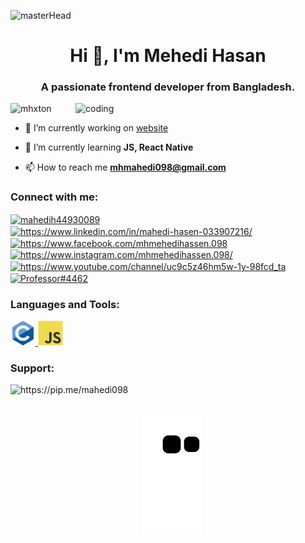 ![masterHead](https://camo.githubusercontent.com/ba9f3bd30647e352a3f5e1e45eb45c6ec7bad6155cd16aaedf4a426738da0ca5/68747470733a2f2f696e646f616e616c79746963612e636f6d2f7374617469632f696d616765732f62616e6e6572722e676966)
<h1 align="center">Hi 👋, I'm Mehedi Hasan</h1>
<h3 align="center">A passionate frontend developer from Bangladesh.</h3>
<img align="right" alt="coding" width="400" src="https://www.lambdatest.com/resources/images/news24.gif">


<p align="left"> <img src="https://komarev.com/ghpvc/?username=mhxton&label=Profile%20views&color=0e75b6&style=flat" alt="mhxton" /> </p>

- 🔭 I’m currently working on [website](https://bangladesh.mahedi098.repl.co/)

- 🌱 I’m currently learning **JS, React Native**

- 📫 How to reach me **mhmahedi098@gmail.com**

<h3 align="left">Connect with me:</h3>
<p align="left">
<a href="https://twitter.com/mahedih44930089" target="blank"><img align="center" src="https://raw.githubusercontent.com/rahuldkjain/github-profile-readme-generator/master/src/images/icons/Social/twitter.svg" alt="mahedih44930089" height="30" width="40" /></a>
<a href="https://linkedin.com/in/https://www.linkedin.com/in/mahedi-hasen-033907216/" target="blank"><img align="center" src="https://raw.githubusercontent.com/rahuldkjain/github-profile-readme-generator/master/src/images/icons/Social/linked-in-alt.svg" alt="https://www.linkedin.com/in/mahedi-hasen-033907216/" height="30" width="40" /></a>
<a href="https://fb.com/https://www.facebook.com/mhmehedihassen.098" target="blank"><img align="center" src="https://raw.githubusercontent.com/rahuldkjain/github-profile-readme-generator/master/src/images/icons/Social/facebook.svg" alt="https://www.facebook.com/mhmehedihassen.098" height="30" width="40" /></a>
<a href="https://instagram.com/https://www.instagram.com/mhmehedihassen.098/" target="blank"><img align="center" src="https://raw.githubusercontent.com/rahuldkjain/github-profile-readme-generator/master/src/images/icons/Social/instagram.svg" alt="https://www.instagram.com/mhmehedihassen.098/" height="30" width="40" /></a>
<a href="https://www.youtube.com/c/https://www.youtube.com/channel/uc9c5z46hm5w-1y-98fcd_ta" target="blank"><img align="center" src="https://raw.githubusercontent.com/rahuldkjain/github-profile-readme-generator/master/src/images/icons/Social/youtube.svg" alt="https://www.youtube.com/channel/uc9c5z46hm5w-1y-98fcd_ta" height="30" width="40" /></a>
<a href="https://discord.gg/Professor#4462" target="blank"><img align="center" src="https://raw.githubusercontent.com/rahuldkjain/github-profile-readme-generator/master/src/images/icons/Social/discord.svg" alt="Professor#4462" height="30" width="40" /></a>
</p>

<h3 align="left">Languages and Tools:</h3>
<p align="left"> <a href="https://www.cprogramming.com/" target="_blank" rel="noreferrer"> <img src="https://raw.githubusercontent.com/devicons/devicon/master/icons/c/c-original.svg" alt="c" width="40" height="40"/> </a> <a href="https://developer.mozilla.org/en-US/docs/Web/JavaScript" target="_blank" rel="noreferrer"> <img src="https://raw.githubusercontent.com/devicons/devicon/master/icons/javascript/javascript-original.svg" alt="javascript" width="40" height="40"/> </a> </p>

<h3 align="left">Support:</h3>
<p><a href="https://ko-fi.com/https://pip.me/mahedi098"> <img align="left" src="https://cdn.ko-fi.com/cdn/kofi3.png?v=3" height="50" width="210" alt="https://pip.me/mahedi098" /></a></p><br><br>
<p><a href="https://raw.githubusercontent.com/rafaballerini/rafaballerini/output/github-contribution-grid-snake.svg
">
  <img align="down" alt="coding width="600 src="https://raw.githubusercontent.com/rafaballerini/rafaballerini/output/github-contribution-grid-snake.svg">

